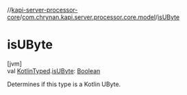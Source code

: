 //[kapi-server-processor-core](../../index.md)/[com.chrynan.kapi.server.processor.core.model](index.md)/[isUByte](is-u-byte.md)

# isUByte

[jvm]\
val [KotlinTyped](-kotlin-typed/index.md).[isUByte](is-u-byte.md): [Boolean](https://kotlinlang.org/api/latest/jvm/stdlib/kotlin/-boolean/index.html)

Determines if this type is a Kotlin UByte.

